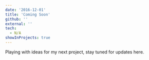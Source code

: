 ```yaml
---
date: '2016-12-01'
title: 'Coming Soon'
github: ''
external: ''
tech:
  - N/A
showInProjects: true
---
```


Playing with ideas for my next project, stay tuned for updates here.
